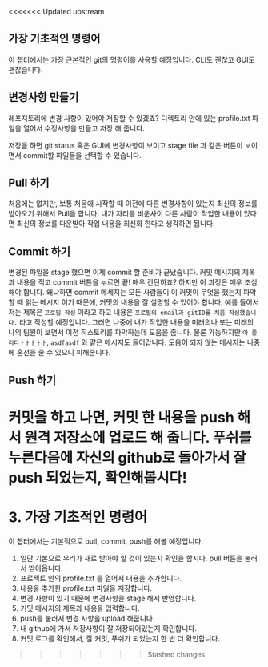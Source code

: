 <<<<<<< Updated upstream
## 가장 기초적인 명령어



이 챕터에서는 가장 근본적인 git의 명령어를 사용할 예정입니다. CLI도 괜찮고 GUI도 괜찮습니다.

## 변경사항 만들기
레포지토리에 변경 사항이 있어야 저장할 수 있겠죠? 디렉토리 안에 있는 profile.txt 파일을 열어서 수정사항을 만들고 저장 해 줍니다.

저장을 하면 git status 혹은 GUI에 변경사항이 보이고 stage file 과 같은 버튼이 보이면서 commit할 파일들을 선택할 수 있습니다.

## Pull 하기
처음에는 없지만, 보통 처음에 시작할 때 이전에 다른 변경사항이 있는지 최신의 정보를 받아오기 위해서 Pull을 합니다. 내가 자리를 비운사이 다른 사람이 작업한 내용이 있다면 최신의 정보를 다운받아 작업 내용을 최신화 한다고 생각하면 됩니다.

## Commit 하기
변경된 파일을 stage 했으면 이제 commit 할 준비가 끝났습니다.
커밋 메시지의 제목과 내용을 적고 commit 버튼을 누르면 끝! 매우 간단하죠? 하지만 이 과정은 매우 조심해야 합니다.
왜냐하면 commit 메세지는 모든 사람들이 이 커밋이 무엇을 했는지 파악할 때 읽는 메시지 이기 때문에, 커밋의 내용을 잘 설명할 수 있어야 합니다. 예를 들어서 저는 제목은 `프로필 작성` 이라고 하고 내용은 `프로필의 email과 gitID를 처음 작성했습니다.` 라고 작성할 예정입니다. 그러면 나중에 내가 작업한 내용을 미래의나 또는 미래의 나의 팀원이 보면서 이전 히스토리를 파악하는데 도움을 줍니다. 물론 가능하지만 `아 졸리다ㅏㅏㅏㅏㅏ`, `asdfasdf` 와 같은 메시지도 들어갑니다. 도움이 되지 않는 메시지는 나중에 혼선을 줄 수 있으니 피해줍니다.

## Push 하기
커밋을 하고 나면, 커밋 한 내용을 push 해서 원격 저장소에 업로드 해 줍니다. 푸쉬를 누른다음에 자신의 github로 돌아가서 잘 push 되었는지, 확인해봅시다!
=======
# 3. 가장 기초적인 명령어

이 챕터에서는 기본적으로 pull, commit, push를 해볼 예정입니다.

1. 일단 기본으로 우리가 새로 받아야 할 것이 있는지 확인을 합시다. pull 버튼을 눌러서 받아옵니다.
2. 프로젝트 안의 profile.txt 를 열어서 내용을 추가합니다.
3. 내용을 추가한 profile.txt 파일을 저장합니다.
4. 변경 사항이 있기 때문에 변경사항을 stage 해서 반영합니다.
5. 커밋 메시지의 제목과 내용을 입력합니다.
6. push를 눌러서 변경 사항을 upload 해줍니다.
7. 내 github에 가서 저장사항이 잘 저장되어있는지 확인합니다.
8. 커밋 로그를 확인해서, 잘 커밋, 푸쉬가 되었는지 한 번 더 확인합니다.
>>>>>>> Stashed changes
